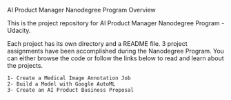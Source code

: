 AI Product Manager Nanodegree Program
Overview

This is the project repository for AI Product Manager Nanodegree Program - Udacity.

Each project has its own directory and a README file. 3 project assignments have been accomplished during the Nanodegree Program. You can either browse the code or follow the links below to read and learn about the projects.

    1- Create a Medical Image Annotation Job
    2- Build a Model with Google AutoML
    3- Create an AI Product Business Proposal

